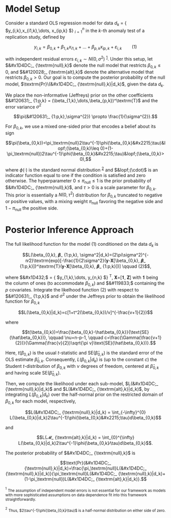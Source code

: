 # Model Setup
Consider a standard OLS regression model for data $d_k$ = \{ $y_{i,k},x_{i1,k},\dots, x_{ip,k} $\} $_{i=1}^{n}$ in the $k$-th anomaly test of a replication study, defined by  

$$y_{i,k}=\beta_{0,k}+\beta_{1,k}x_{i1,k}+\dots+\beta_{p,k}x_{ip,k}+\varepsilon_{i,k} \qquad (1)$$ 
 
with independent residual errors $\varepsilon_{i,k} \sim N(0, \sigma^{2})$ <sup id="fn1"><a href="#f1">1</a></sup>. Under this setup, let $&#x1D4DC;_ {\textrm{null},k}$ denote the null model that restricts $\beta_{0,k} \le 0$, and $&#120028;_ {\textrm{alt},k}$ denote the alternative model that restricts $\beta_{0,k} > 0$. Our goal is to compute the posterior probability of the null model, $\textrm{Pr}\(&#x1D4DC;_ {\textrm{null},k}|d_k)$, given the data $d_k$. 

We place the non-informative (Jeffreys) prior on the other coefficients $&#120631;_ {1:p,k} = (\beta_{1,k},\dots,\beta_{p,k})^\textrm{T}$ and the error variance $\sigma^{2}$

$$\pi(&#120631;_ {1:p,k},\sigma^{2}) \propto \frac{1}{\sigma^{2}}.$$

For $\beta_{0,k}$, we use a mixed one-sided prior that encodes a belief about its sign 

$$\pi(\beta_{0,k})=\pi_\textrm{null}2\tau^{-1}\phi(\beta_{0,k}&#x2215;\tau)&Iopf;(\beta_{0,k}\leq 0)+(1-\pi_\textrm{null})2\tau^{-1}\phi(\beta_{0,k}&#x2215;\tau)&Iopf;(\beta_{0,k}> 0),$$

where $\phi(\cdot)$ is the standard normal distribution <sup id="fn1"><a href="#f1">2</a></sup> and $&Iopf;(\cdot)$ is an indicator function equal to one if the condition is satisfied and zero otherwise. The hyperparameter $0\leq \pi_\textrm{null} \leq 1$ is the prior probability of $&#x1D4DC;_ {\textrm{null},k}$, and $\tau>0$ is a scale parameter for $\beta_{0,k}$. This prior is essentially a $N(0, \tau^{2})$ distribution for $\beta_{0,k}$ truncated to negative or positive values, with a mixing weight $\pi_\textrm{null}$ favoring the negative side and $1-\pi_\textrm{null}$ the positive side. 

# Posterior Inference Approach

The full likelihood function for the model (1) conditioned on the data $d_k$ is

<p align="center">$$L(\beta_{0,k}, &#120631;_ {1:p,k}, \sigma^2|d_k)=(2\pi\sigma^2)^{-n&#x2215;2}\textrm{exp}[-\frac{1}{2\sigma^2}(&#x1D432;-&#119831;[\beta_{0,k}, &#120631;_ {1:p,k}])^\textrm{T}(&#x1D432;-&#119831;[\beta_{0,k}, &#120631;_ {1:p,k}])] \qquad (2)$$,</p>

where $&#x1D432;$ = \{ $y_{1,k},\dots, y_{n,k} $\} $^\textrm{T}$, &#119831;=[&#x1D7CF;, &#119833;] with &#x1D7CF; being the column of ones (to accommodate $\beta_{0,k}$) and $&#119833;$ containing the $\mathit{p}$ covariates. Integrate the likelhood function (2) with respect to $&#120631;_ {1:p,k}$ and $\sigma^2$ under the Jeffreys prior to obtain the likelihood function for $\beta_{0,k}$  

$$L(\beta_{0,k}|d_k)=c[1+t^2(\beta_{0,k})/v]^{-\frac{v+1}{2}}$$

where 

$$t(\beta_{0,k})=\frac{\beta_{0,k}-\hat\beta_{0,k}}{\text{SE}(\hat\beta_{0,k})}, \qquad \nu=n-p-1, \qquad c=\frac{\Gamma(\frac{v+1}{2})}{\Gamma(\frac{v}{2})\sqrt{\pi v}\text{SE}(\hat\beta_{0,k})}.$$

Here, $t(\beta_{0,k})$ is the usual *t*-statistic and $\text{SE}(\hat\beta_{0,k})$ is the standard error of the OLS estimate $\hat\beta_{0,k}$. Consequently, $L(\beta_{0,k}|d_k)$ is (up to the constant *c*) the Student *t*-distribution of $\beta_{0,k}$ with $\nu$ degrees of freedom, centered at $\hat\beta_{0,k}$ and having scale $\text{SE}(\hat\beta_{0,k})$.

Then, we compute the likelihood under each sub-model, $L(&#x1D4DC;_ {\textrm{null},k}|d_k)$ and $L(&#x1D4DC;_ {\textrm{alt},k}|d_k)$, by integrating $L(\beta_{0,k}|d_k)$ over the half-normal prior on the restricted domain of $\beta_{0,k}$ for each model, respectively,

$$L(&#x1D4DC;_ {\textrm{null},k}|d_k) = \int_{-\infty}^{0} L(\beta_{0,k}|d_k)2\tau^{-1}\phi(\beta_{0,k}&#x2215;\tau)d\beta_{0,k}$$

and

<p align="center">$$L(&#x1D4DC;_ {\textrm{alt},k}|d_k) = \int_{0}^{\infty} L(\beta_{0,k}|d_k)2\tau^{-1}\phi(\beta_{0,k}&#x2215;\tau)d\beta_{0,k}$$.</p>

The posterior probability of $&#x1D4DC;_ {\textrm{null},k}$ is 

$$\text{Pr}(&#x1D4DC;_ {\textrm{null},k}|d_k)=\frac{\pi_\textrm{null}L(&#x1D4DC;_ {\textrm{null},k}|d_k)}{\pi_\textrm{null}L(&#x1D4DC;_ {\textrm{null},k}|d_k)+(1-\pi_\textrm{null})L(&#x1D4DC;_ {\textrm{alt},k}|d_k)}.$$

<p id="f1"><sup><sub>1</sup> <sub>The assumption of independent model errors is not essential for our framework as models with more sophisticated assumptions on data dependence fit into this framework straightforwardly. </p>  

<p id="f1"><sup><sub>2</sup> <sub>Thus, $2\tau^{-1}\phi(\beta_{0,k}&#x2215;\tau)$ is a half-normal distribution on either side of zero.</p> 
